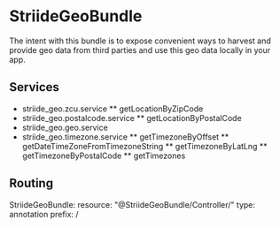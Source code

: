 StriideGeoBundle
================

The intent with this bundle is to expose convenient ways to harvest and provide
geo data from third parties and use this geo data locally in your app.

Services
--------

* striide_geo.zcu.service
** getLocationByZipCode
* striide_geo.postalcode.service
** getLocationByPostalCode
* striide_geo.geo.service
* striide_geo.timezone.service
** getTimezoneByOffset
** getDateTimeZoneFromTimezoneString
** getTimezoneByLatLng
** getTimezoneByPostalCode
** getTimezones


Routing
-------

StriideGeoBundle:
    resource: "@StriideGeoBundle/Controller/"
    type:     annotation
    prefix:   /

